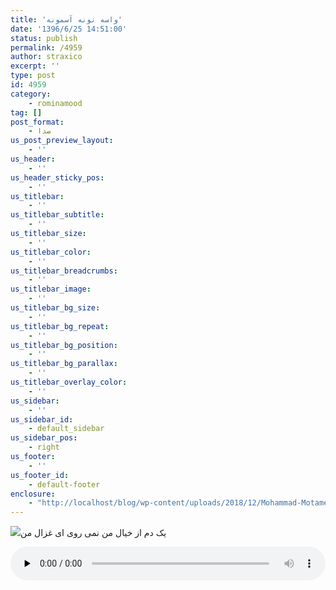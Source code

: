 ```yaml
---
title: 'واسه نونه آسمونه'
date: '1396/6/25 14:51:00'
status: publish
permalink: /4959
author: straxico
excerpt: ''
type: post
id: 4959
category:
    - rominamood
tag: []
post_format:
    - صدا
us_post_preview_layout:
    - ''
us_header:
    - ''
us_header_sticky_pos:
    - ''
us_titlebar:
    - ''
us_titlebar_subtitle:
    - ''
us_titlebar_size:
    - ''
us_titlebar_color:
    - ''
us_titlebar_breadcrumbs:
    - ''
us_titlebar_image:
    - ''
us_titlebar_bg_size:
    - ''
us_titlebar_bg_repeat:
    - ''
us_titlebar_bg_position:
    - ''
us_titlebar_bg_parallax:
    - ''
us_titlebar_overlay_color:
    - ''
us_sidebar:
    - ''
us_sidebar_id:
    - default_sidebar
us_sidebar_pos:
    - right
us_footer:
    - ''
us_footer_id:
    - default-footer
enclosure:
    - "http://localhost/blog/wp-content/uploads/2018/12/Mohammad-Motamedi-Be-Sooye-To-320.mp3\n11766869\naudio/mpeg\n"
---
```

![](http://localhost/blog/wp-content/uploads/2018/12/439632498_209032-300x265.jpg)یک دم از خیال من نمی‌ روی ای غزال من

<audio class="wp-audio-shortcode" controls="controls" id="audio-3164-2" preload="none" style="width: 100%;"><source src="http://localhost/blog/wp-content/uploads/2018/12/Mohammad-Motamedi-Be-Sooye-To-320.mp3?_=2" type="audio/mpeg"></source><http://localhost/blog/wp-content/uploads/2018/12/Mohammad-Motamedi-Be-Sooye-To-320.mp3></audio>